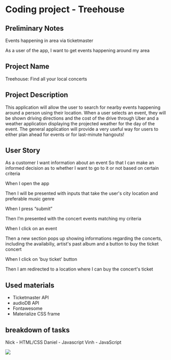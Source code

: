 # Coding project - Treehouse

## Preliminary Notes
Events happening in area via ticketmaster

As a user of the app, I want to get events happening around my area

## Project Name 
Treehouse: Find all your local concerts

## Project Description
This application will allow the user to search for nearby events happening around a person using their location. When a user selects an event, they will be shown driving directions and the cost of the drive through Uber and a weather application displaying the projected weather for the day of the event. The general application will provide a very useful way for users to either plan ahead for events or for last-minute hangouts!

## User Story
As a customer
I want information about an event
So that I can make an informed decision as to whether I want to go to it or not based on certain criteria

When I open the app

Then I will be presented with inputs that take the user's city location and preferable music genre

When I press “submit”

Then I’m presented with the concert events matching my criteria

When I click on an event

Then a new section pops up showing informations regarding the concerts, including the availabiliy, artist's past album and a button to buy the ticket concert

When I click on 'buy ticket' button

Then I am redirected to a location where I can buy the concert's ticket

## Used materials
- Ticketmaster API
- audioDB API
- Fontawesome
- Materialize CSS frame

## breakdown of tasks
Nick - HTML/CSS
Daniel - Javascript
Vinh - JavaScript


![](TreehouseGif.gif)
